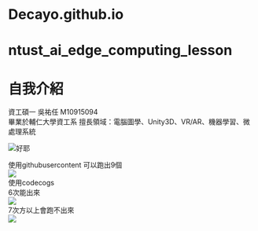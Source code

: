 # Decayo.github.io

# ntust_ai_edge_computing_lesson
# 自我介紹

資工碩一 吳祐任 M10915094  
畢業於輔仁大學資工系
擅長領域：電腦圖學、Unity3D、VR/AR、機器學習、微處理系統


![好耶](https://static.wikia.nocookie.net/meme/images/e/ea/Oh_yeah.jpg/revision/latest/scale-to-width-down/310?cb=20200720142947&path-prefix=zh-tw "Logo 標題文字 1")


使用githubusercontent
可以跑出9個  
<img src="https://render.githubusercontent.com/render/math?math=\Huge %2B\angle+ye^{e^{e^{e^{e^{e^{e^{e^{e+\cdots}}}}}}}}">  
使用codecogs  
6次能出來  
![](https://latex.codecogs.com/svg.latex?\Large&space;ye^{e^{e^{e^{e^{e}}}}})  
7次方以上會跑不出來  
![](https://latex.codecogs.com/svg.latex?\Large&space;y=e^{e^{e^{e^{e^{e^{e}}}}})
